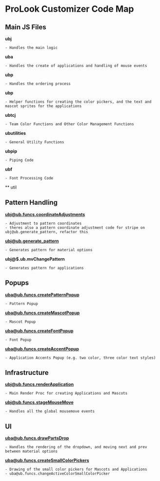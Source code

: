 # ProLook Customizer Code Map

## Main JS Files

**ubj**

    - Handles the main logic

**uba**

    - Handles the create of applications and handling of mouse events

**ubp**

    - Handles the ordering process

**ubp**

    - Helper functions for creating the color pickers, and the text and mascot sprites for the applications

**ubtcj**

    - Team Color Functions and Other Color Management Functions

**ubutilities**

    - General Utility Functions

**ubpip**

    - Piping Code

**ubf**

    - Font Processing Code

** util

## Pattern Handling

**ubj@ub.funcs.coordinateAdjustments**

    - Adjustment to pattern coordinates
    - theres also a pattern coordinate adjustment code for stripe on ubj@ub.generate_pattern, refactor this

**ubj@ub.generate_pattern**

    - Generates pattern for material options

**ubj@$.ub.mvChangePattern**

    - Generates pattern for applications

## Popups

**uba@ub.funcs.createPatternPopup**

    - Pattern Popup

**uba@ub.funcs.createMascotPopup**

    - Mascot Popup

**uba@ub.funcs.createFontPopup**

    - Font Popup

**uba@ub.funcs.createAccentPopup**

    - Application Accents Popup (e.g. two color, three color text styles)


## Infrastructure

**ubj@ub.funcs.renderApplication**

    - Main Render Proc for creating Applications and Mascots

**ubj@ub.funcs.stageMouseMove**

    - Handles all the global mousemove events


## UI

**uba@ub.funcs.drawPartsDrop**

    - Handles the rendering of the dropdown, and moving next and prev between material options

**uba@ub.funcs.createSmallColorPickers**

    - Drawing of the small color pickers for Mascots and Applications 
    - uba@ub.funcs.changeActiveColorSmallColorPicker









